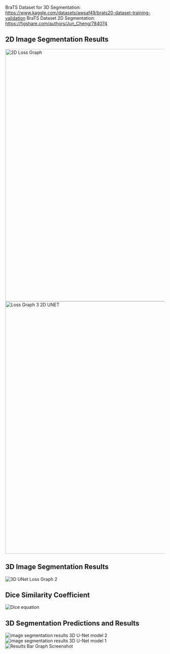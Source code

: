 

BraTS Dataset for 3D Segmentation: https://www.kaggle.com/datasets/awsaf49/brats20-dataset-training-validation
BraTS Dataset 2D Segmentation: https://figshare.com/authors/Jun_Cheng/784074

## 2D Image Segmentation Results
<img width="795" alt="2D Loss Graph" src="https://user-images.githubusercontent.com/34732790/207468130-33864bf2-23a7-46e8-9131-e82e8a65204c.png">
<img width="795" alt="Loss Graph 3 2D UNET" src="https://user-images.githubusercontent.com/34732790/207468504-b74dac78-a8b4-416e-9af3-26a920e6a210.png">


## 3D Image Segmentation Results
![3D UNet Loss Graph 2](https://user-images.githubusercontent.com/34732790/207467994-128089f3-64e1-4135-b791-7a771d8fddab.png)

## Dice Similarity Coefficient
![Dice equation](https://user-images.githubusercontent.com/34732790/207468457-8e5b3c87-c63e-4cde-9c0e-71854925f714.png)


## 3D Segmentation Predictions and Results
![image segmentation results 3D U-Net model 2](https://user-images.githubusercontent.com/34732790/207468657-169d2b3e-6b79-461a-90d9-7bc3e601027d.png)
![image segmentation results 3D U-Net model 1](https://user-images.githubusercontent.com/34732790/207468674-2b29c11f-5a01-496f-a6d9-7bdbf6f616f4.png)
![Results Bar Graph Screenshot](https://user-images.githubusercontent.com/34732790/207468742-b25ce751-2ed3-430e-b0cb-ed3e948eadb1.png)
